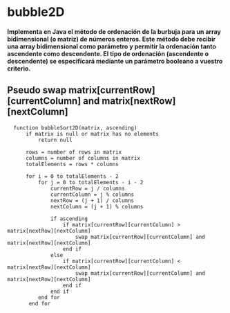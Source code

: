 # bubble2D

#### Implementa en Java el método de ordenación de la burbuja para un array bidimensional (o matriz) de números enteros. Este método debe recibir una array bidimensional como parámetro y permitir la ordenación tanto ascendente como descendente. El tipo de ordenación (ascendente o descendente) se especificará mediante un parámetro booleano a vuestro criterio. 

## Pseudo swap matrix[currentRow][currentColumn] and matrix[nextRow][nextColumn]

      function bubbleSort2D(matrix, ascending)
          if matrix is null or matrix has no elements
              return null
      
          rows = number of rows in matrix
          columns = number of columns in matrix
          totalElements = rows * columns
      
          for i = 0 to totalElements - 2
              for j = 0 to totalElements - i - 2
                  currentRow = j / columns
                  currentColumn = j % columns
                  nextRow = (j + 1) / columns
                  nextColumn = (j + 1) % columns
      
                  if ascending
                      if matrix[currentRow][currentColumn] > matrix[nextRow][nextColumn]
                          swap matrix[currentRow][currentColumn] and matrix[nextRow][nextColumn]
                      end if
                  else
                      if matrix[currentRow][currentColumn] < matrix[nextRow][nextColumn]
                          swap matrix[currentRow][currentColumn] and matrix[nextRow][nextColumn]
                      end if
                  end if
              end for
           end for
